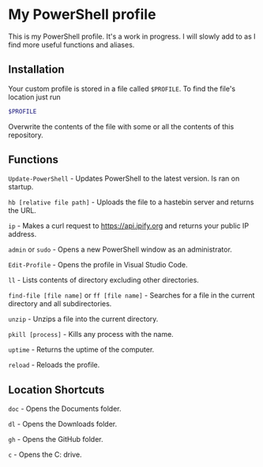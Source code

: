 # My PowerShell profile

This is my PowerShell profile. It's a work in progress. I will slowly add to as I find more useful functions and aliases.

## Installation

Your custom profile is stored in a file called `$PROFILE`. To find the file's location just run

```powershell
$PROFILE
```

Overwrite the contents of the file with some or all the contents of this repository.

## Functions

`Update-PowerShell` - Updates PowerShell to the latest version. Is ran on startup.

`hb [relative file path]` - Uploads the file to a hastebin server and returns the URL.

`ip` - Makes a curl request to https://api.ipify.org and returns your public IP address.

`admin` or `sudo` - Opens a new PowerShell window as an administrator.

`Edit-Profile` - Opens the profile in Visual Studio Code.

`ll` - Lists contents of directory excluding other directories.

`find-file [file name]` or `ff [file name]` - Searches for a file in the current directory and all subdirectories.

`unzip` - Unzips a file into the current directory.

`pkill [process]` - Kills any process with the name.

`uptime` - Returns the uptime of the computer.

`reload` - Reloads the profile.

## Location Shortcuts

`doc` - Opens the Documents folder.

`dl` - Opens the Downloads folder.

`gh` - Opens the GitHub folder.

`c` - Opens the C: drive.
